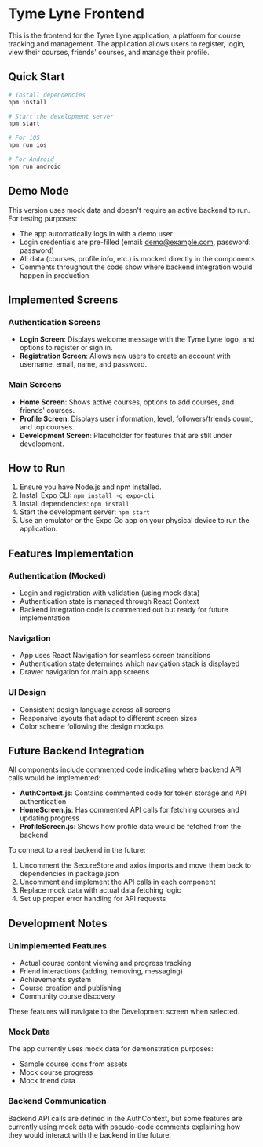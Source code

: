 # Tyme Lyne Frontend

This is the frontend for the Tyme Lyne application, a platform for course tracking and management. The application allows users to register, login, view their courses, friends' courses, and manage their profile.

## Quick Start

```bash
# Install dependencies
npm install

# Start the development server
npm start

# For iOS
npm run ios

# For Android
npm run android
```

## Demo Mode

This version uses mock data and doesn't require an active backend to run. For testing purposes:

- The app automatically logs in with a demo user
- Login credentials are pre-filled (email: demo@example.com, password: password)
- All data (courses, profile info, etc.) is mocked directly in the components
- Comments throughout the code show where backend integration would happen in production

## Implemented Screens

### Authentication Screens
- **Login Screen**: Displays welcome message with the Tyme Lyne logo, and options to register or sign in.
- **Registration Screen**: Allows new users to create an account with username, email, name, and password.

### Main Screens
- **Home Screen**: Shows active courses, options to add courses, and friends' courses.
- **Profile Screen**: Displays user information, level, followers/friends count, and top courses.
- **Development Screen**: Placeholder for features that are still under development.

## How to Run

1. Ensure you have Node.js and npm installed.
2. Install Expo CLI: `npm install -g expo-cli`
3. Install dependencies: `npm install`
4. Start the development server: `npm start`
5. Use an emulator or the Expo Go app on your physical device to run the application.

## Features Implementation

### Authentication (Mocked)
- Login and registration with validation (using mock data)
- Authentication state is managed through React Context
- Backend integration code is commented out but ready for future implementation

### Navigation
- App uses React Navigation for seamless screen transitions
- Authentication state determines which navigation stack is displayed
- Drawer navigation for main app screens

### UI Design
- Consistent design language across all screens
- Responsive layouts that adapt to different screen sizes
- Color scheme following the design mockups

## Future Backend Integration

All components include commented code indicating where backend API calls would be implemented:

- **AuthContext.js**: Contains commented code for token storage and API authentication
- **HomeScreen.js**: Has commented API calls for fetching courses and updating progress
- **ProfileScreen.js**: Shows how profile data would be fetched from the backend

To connect to a real backend in the future:
1. Uncomment the SecureStore and axios imports and move them back to dependencies in package.json
2. Uncomment and implement the API calls in each component
3. Replace mock data with actual data fetching logic
4. Set up proper error handling for API requests

## Development Notes

### Unimplemented Features
- Actual course content viewing and progress tracking
- Friend interactions (adding, removing, messaging)
- Achievements system
- Course creation and publishing
- Community course discovery

These features will navigate to the Development screen when selected.

### Mock Data
The app currently uses mock data for demonstration purposes:
- Sample course icons from assets
- Mock course progress
- Mock friend data

### Backend Communication
Backend API calls are defined in the AuthContext, but some features are currently using mock data with pseudo-code comments explaining how they would interact with the backend in the future. 